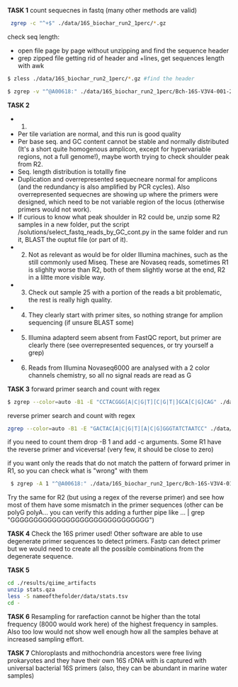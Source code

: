 **TASK 1** 
count sequecnes in fastq (many other methods are valid)
```bash
 zgrep -c "^+$" ./data/16S_biochar_run2_1perc/*.gz
```
check seq length:
- open file page by page without unzipping and find the sequence header
- grep zipped file getting rid of header and +lines, get sequences length with awk
```bash
$ zless ./data/16S_biochar_run2_1perc/*.gz #find the header

$ zgrep -v "^@A00618:" ./data/16S_biochar_run2_1perc/Bch-16S-V3V4-001-2_S1_L002_R1_001.fastq_1perc.fastq.gz | zgrep -v "^+$" |awk '{print length($1)}'
```


**TASK 2**

- 1.
- Per tile variation are normal, and this run is good quality
-  Per base seq. and GC content cannot be stable and normally distributed (It's a short quite homogenous amplicon, except for hypervariable regions, not a full genome!), maybe worth trying to check shoulder peak from R2.
- Seq. length distribution is totallly fine
- Duplication and overrepresented sequecneare normal for amplicons (and the redundancy is also amplified by PCR cycles). Also overrepresented sequecnes are showing up where the primers were designed, which need to be not variable region of the locus (otherwise primers would not work).
- If curious to know what peak shoulder in R2 could be, unzip some R2 samples in a new folder, put the script /solutions/select_fastq_reads_by_GC_cont.py in the same folder and run it, BLAST the ouptut file (or part of it).  
- 2. Not as relevant as would be for older Illumina machines, such as the still commonly used Miseq. These are Novaseq reads, sometimes R1 is slighlty worse than R2, both of them slightly worse at the end, R2 in a liltte more visible way.
- 3. Check out sample 25 with a portion of the reads a bit problematic, the rest is really high quality.
- 4. They clearly start with primer sites, so nothing strange for amplion sequencing (if unsure BLAST some)
- 5. Illumina adapterd seem absent from FastQC report, but primer are clearly there (see overrepresented sequences, or try yourself a grep)
- 6. Reads from Illumina Novaseq6000 are analysed with a 2 color channels chemistry, so all no signal reads are read as G 

**TASK 3**
forward primer search and count with regex
```bash
$ zgrep --color=auto -B1 -E "CCTACGGG[A|C|G|T][C|G|T|]GCA[C|G]CAG" ./data/16S_biochar_run2_1perc/*.fastq.gz
```

reverse primer search and count with regex
```bash
zgrep --color=auto -B1 -E "GACTAC[A|C|G|T][A|C|G]GGGTATCTAATCC" ./data/16S_biochar_run2_1perc/*.fastq.gz
```
if you need to count them drop -B 1 and add -c arguments. 
Some R1 have the reverse primer and viceversa! (very few, it should be close to zero)

if you want only the reads that do not match the pattern of forward primer in R1, so you can check what is "wrong" with them
```bash
 $ zgrep -A 1 "^@A00618:" ./data/16S_biochar_run2_1perc/Bch-16S-V3V4-011-2_S11_L002_R1_001.fastq_1perc.fastq.gz | grep -E "^[A|C|G|T|N]" | grep -v -E "CCTACGGG[A|C|G|T][C|G|T|]GCA[C|G]CAG"
```
 Try the same for R2 (but using a regex of the reverse primer) and see how most of them have some mismatch in the primer sequences (other can be polyG polyA... you can verify this adding a further pipe like ... | grep "GGGGGGGGGGGGGGGGGGGGGGGGGGGGGG")

**TASK 4**
Check the 16S primer used!
Other software are able to use degenerate primer sequences to detect primers. Fastp can detect primer but we would need to create all the possible combinations from the degenerate sequence.

**TASK 5**
```bash 
cd ./results/qiime_artifacts
unzip stats.qza
less -S nameofthefolder/data/stats.tsv
cd -
```

**TASK 6**
Resampling for rarefaction cannot be higher than the total frequency (8000 would work here) of the highest frequency in samples. Also too low would not show well enough how all the samples behave at increased sampling effort. 

**TASK 7**
Chloroplasts and mithochondria ancestors were free living prokaryotes and they have their own 16S rDNA with is captured with universal bacterial 16S primers (also, they can be abundant in marine water samples)
